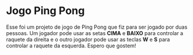 <h1>Jogo Ping Pong</h1>

Esse foi um projeto de jogo de Ping Pong que fiz para ser jogado por duas pessoas. Um jogador pode usar as setas **CIMA** e **BAIXO** para controlar a raquete da direita e o outro jogador pode usar as teclas **W** e **S** para controlar a raquete da esquerda.
Espero que gostem!
